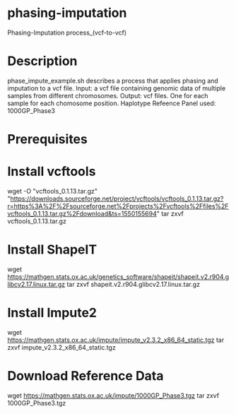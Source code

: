 # phasing-imputation
Phasing-Imputation process_(vcf-to-vcf)

# Description
phase_impute_example.sh describes a process that applies phasing and imputation to a vcf file. 
Input: a vcf file containing genomic data of multiple samples from different chromosomes.
Output: vcf files. One for each sample for each chomosome position. 
Haplotype Refeence Panel used: 1000GP_Phase3

# Prerequisites

# Install vcftools
wget -O "vcftools_0.1.13.tar.gz"  "https://downloads.sourceforge.net/project/vcftools/vcftools_0.1.13.tar.gz?r=https%3A%2F%2Fsourceforge.net%2Fprojects%2Fvcftools%2Ffiles%2Fvcftools_0.1.13.tar.gz%2Fdownload&ts=1550155694"
tar zxvf vcftools_0.1.13.tar.gz

# Install ShapeIT
wget https://mathgen.stats.ox.ac.uk/genetics_software/shapeit/shapeit.v2.r904.glibcv2.17.linux.tar.gz
tar zxvf shapeit.v2.r904.glibcv2.17.linux.tar.gz

# Install Impute2
wget https://mathgen.stats.ox.ac.uk/impute/impute_v2.3.2_x86_64_static.tgz
tar zxvf impute_v2.3.2_x86_64_static.tgz

# Download Reference Data
wget https://mathgen.stats.ox.ac.uk/impute/1000GP_Phase3.tgz 
tar zxvf 1000GP_Phase3.tgz
